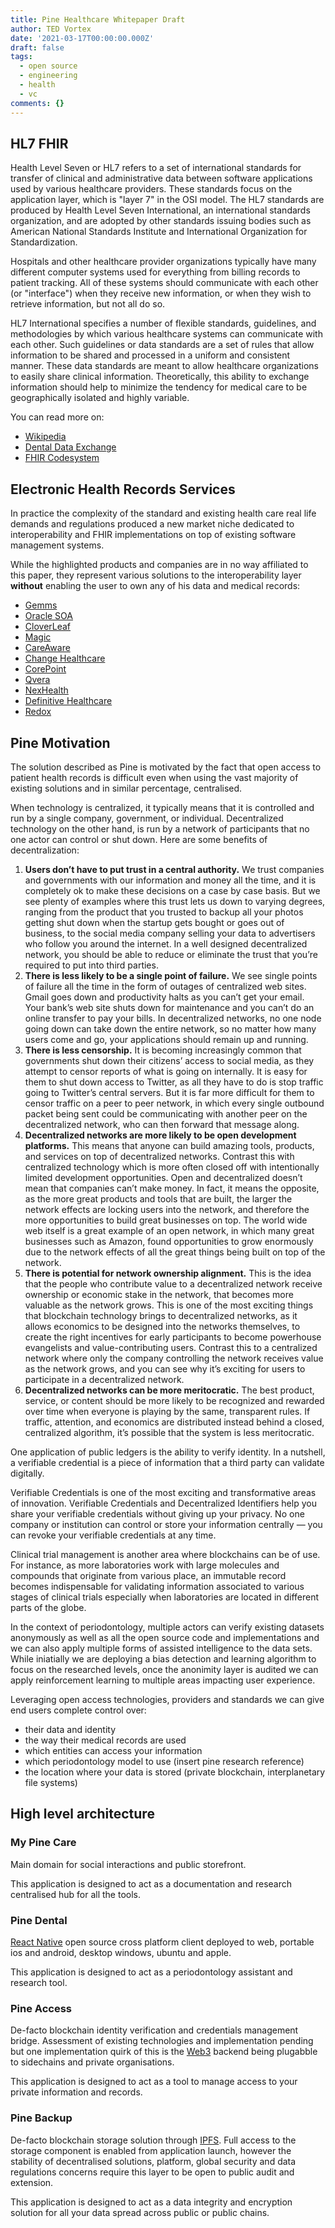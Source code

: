 ```yaml
---
title: Pine Healthcare Whitepaper Draft
author: TED Vortex
date: '2021-03-17T00:00:00.000Z'
draft: false
tags:
  - open source
  - engineering
  - health
  - vc
comments: {}
---
```


## HL7 FHIR

Health Level Seven or HL7 refers to a set of international standards for transfer of clinical and administrative data between software applications used by various healthcare providers. These standards focus on the application layer, which is "layer 7" in the OSI model. The HL7 standards are produced by Health Level Seven International, an international standards organization, and are adopted by other standards issuing bodies such as American National Standards Institute and International Organization for Standardization.

<!-- more -->

Hospitals and other healthcare provider organizations typically have many different computer systems used for everything from billing records to patient tracking. All of these systems should communicate with each other (or "interface") when they receive new information, or when they wish to retrieve information, but not all do so.

HL7 International specifies a number of flexible standards, guidelines, and methodologies by which various healthcare systems can communicate with each other. Such guidelines or data standards are a set of rules that allow information to be shared and processed in a uniform and consistent manner. These data standards are meant to allow healthcare organizations to easily share clinical information. Theoretically, this ability to exchange information should help to minimize the tendency for medical care to be geographically isolated and highly variable.

You can read more on:

- [Wikipedia](https://en.wikipedia.org/wiki/Health_Level_7)
- [Dental Data Exchange](https://confluence.hl7.org/display/FHIR/Dental+Data+Exchange)
- [FHIR Codesystem](https://www.hl7.org/fhir/codesystem-tooth.html)

## Electronic Health Records Services

In practice the complexity of the standard and existing health care real life demands and regulations produced a new market niche dedicated to interoperability and FHIR implementations on top of existing software management systems.

While the highlighted products and companies are in no way affiliated to this paper, they represent various solutions to the interoperability layer **without** enabling the user to own any of his data and medical records:

- [Gemms](https://gemmsone.com/index.php?option=com_content&view=article&id=807&Itemid=552)
- [Oracle SOA](https://www.oracle.com/middleware/technologies/soasuite.html)
- [CloverLeaf](https://www.infor.com/products/cloverleaf)
- [Magic](https://www.magicsoftware.com/integration-solutions/healthcare/)
- [CareAware](https://www.cerner.com/pages/careaware)
- [Change Healthcare](https://www.changehealthcare.com/solutions/clinical-network#sort=relevancy&numberOfResults=12)
- [CorePoint](https://www.lyniate.com/corepoint/benefits/)
- [Qvera](https://www.qvera.com/hl7-interface-engine/)
- [NexHealth](https://www.nexhealth.com/for/operations)
- [Definitive Healthcare](https://www.definitivehc.com/platform#databases)
- [Redox](https://www.redoxengine.com/product/)

## Pine Motivation

The solution described as Pine is motivated by the fact that open access to patient health records is difficult even when using the vast majority of existing solutions and in similar percentage, centralised.

When technology is centralized, it typically means that it is controlled and run by a single company, government, or individual. Decentralized technology on the other hand, is run by a network of participants that no one actor can control or shut down. Here are some benefits of decentralization:

1. **Users don’t have to put trust in a central authority.** We trust companies and governments with our information and money all the time, and it is completely ok to make these decisions on a case by case basis. But we see plenty of examples where this trust lets us down to varying degrees, ranging from the product that you trusted to backup all your photos getting shut down when the startup gets bought or goes out of business, to the social media company selling your data to advertisers who follow you around the internet. In a well designed decentralized network, you should be able to reduce or eliminate the trust that you’re required to put into third parties.
1. **There is less likely to be a single point of failure.** We see single points of failure all the time in the form of outages of centralized web sites. Gmail goes down and productivity halts as you can’t get your email. Your bank’s web site shuts down for maintenance and you can’t do an online transfer to pay your bills. In decentralized networks, no one node going down can take down the entire network, so no matter how many users come and go, your applications should remain up and running.
1. **There is less censorship.** It is becoming increasingly common that governments shut down their citizens’ access to social media, as they attempt to censor reports of what is going on internally. It is easy for them to shut down access to Twitter, as all they have to do is stop traffic going to Twitter’s central servers. But it is far more difficult for them to censor traffic on a peer to peer network, in which every single outbound packet being sent could be communicating with another peer on the decentralized network, who can then forward that message along.
1. **Decentralized networks are more likely to be open development platforms.** This means that anyone can build amazing tools, products, and services on top of decentralized networks. Contrast this with centralized technology which is more often closed off with intentionally limited development opportunities. Open and decentralized doesn’t mean that companies can’t make money. In fact, it means the opposite, as the more great products and tools that are built, the larger the network effects are locking users into the network, and therefore the more opportunities to build great businesses on top. The world wide web itself is a great example of an open network, in which many great businesses such as Amazon, found opportunities to grow enormously due to the network effects of all the great things being built on top of the network.
1. **There is potential for network ownership alignment.** This is the idea that the people who contribute value to a decentralized network receive ownership or economic stake in the network, that becomes more valuable as the network grows. This is one of the most exciting things that blockchain technology brings to decentralized networks, as it allows economics to be designed into the networks themselves, to create the right incentives for early participants to become powerhouse evangelists and value-contributing users. Contrast this to a centralized network where only the company controlling the network receives value as the network grows, and you can see why it’s exciting for users to participate in a decentralized network.
1. **Decentralized networks can be more meritocratic.** The best product, service, or content should be more likely to be recognized and rewarded over time when everyone is playing by the same, transparent rules. If traffic, attention, and economics are distributed instead behind a closed, centralized algorithm, it’s possible that the system is less meritocratic.

One application of public ledgers is the ability to verify identity. In a nutshell, a verifiable credential is a piece of information that a third party can validate digitally.

Verifiable Credentials is one of the most exciting and transformative areas of innovation. Verifiable Credentials and Decentralized Identifiers help you share your verifiable credentials without giving up your privacy. No one company or institution can control or store your information centrally — you can revoke your verifiable credentials at any time.

Clinical trial management is another area where blockchains can be of use. For instance, as more laboratories work with large molecules and compounds that originate from various place, an immutable record becomes indispensable for validating information associated to various stages of clinical trials especially when laboratories are located in different parts of the globe.

In the context of periodontology, multiple actors can verify existing datasets anonymously as well as all the open source code and implementations and we can also apply multiple forms of assisted intelligence to the data sets. While iniatially we are deploying a bias detection and learning algorithm to focus on the researched levels, once the anonimity layer is audited we can apply reinforcement learning to multiple areas impacting user experience.

Leveraging open access technologies, providers and standards we can give end users complete control over:

- their data and identity
- the way their medical records are used
- which entities can access your information
- which periodontology model to use (insert pine research reference)
- the location where your data is stored (private blockchain, interplanetary file systems)

## High level architecture

### My Pine Care

Main domain for social interactions and public storefront.

This application is designed to act as a documentation and research centralised hub for all the tools.

### Pine Dental

[React Native](https://reactnative.dev) open source cross platform client deployed to web, portable ios and android, desktop windows, ubuntu and apple.

This application is designed to act as a periodontology assistant and research tool.

### Pine Access

De-facto blockchain identity verification and credentials management bridge. Assessment of existing technologies and implementation pending but one implementation quirk of this is the [Web3](https://web3js.readthedocs.io/en/v1.3.4/) backend being plugabble to sidechains and private organisations.

This application is designed to act as a tool to manage access to your private information and records.

### Pine Backup

De-facto blockchain storage solution through [IPFS](https://ipfs.io). Full access to the storage component is enabled from application launch, however the stability of decentralised solutions, platform, global security and data regulations concerns require this layer to be open to public audit and extension.

This application is designed to act as a data integrity and encryption solution for all your data spread across public or public chains.
